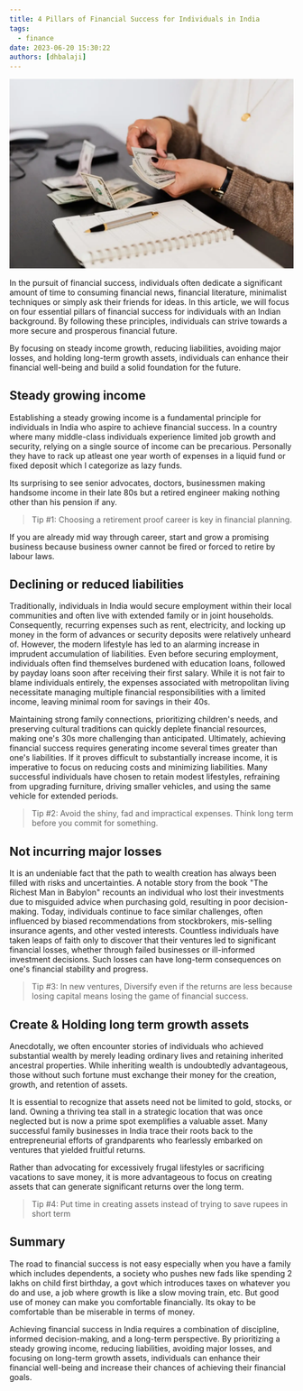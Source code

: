 ```yaml
---
title: 4 Pillars of Financial Success for Individuals in India
tags:
  - finance
date: 2023-06-20 15:30:22
authors: [dhbalaji]
---
```


![](../assets/money-matters.webp)

In the pursuit of financial success, individuals often dedicate a significant amount of time to consuming financial news, financial literature, minimalist techniques or simply ask their friends for ideas. In this article, we will focus on four essential pillars of financial success for individuals with an Indian background. By following these principles, individuals can strive towards a more secure and prosperous financial future.

By focusing on steady income growth, reducing liabilities, avoiding major losses, and holding long-term growth assets, individuals can enhance their financial well-being and build a solid foundation for the future.

## Steady growing income

Establishing a steady growing income is a fundamental principle for individuals in India who aspire to achieve financial success. In a country where many middle-class individuals experience limited job growth and security, relying on a single source of income can be precarious. Personally they have to rack up atleast one year worth of expenses in a liquid fund or fixed deposit which I categorize as lazy funds.

Its surprising to see senior advocates, doctors, businessmen making handsome income in their late 80s but a retired engineer making nothing other than his pension if any. 

> Tip #1: Choosing a retirement proof career is key in financial planning.

If you are already mid way through career, start and grow a promising business because business owner cannot be fired or forced to retire by labour laws.

## Declining or reduced liabilities

Traditionally, individuals in India would secure employment within their local communities and often live with extended family or in joint households. Consequently, recurring expenses such as rent, electricity, and locking up money in the form of advances or security deposits were relatively unheard of. However, the modern lifestyle has led to an alarming increase in imprudent accumulation of liabilities. Even before securing employment, individuals often find themselves burdened with education loans, followed by payday loans soon after receiving their first salary. While it is not fair to blame individuals entirely, the expenses associated with metropolitan living necessitate managing multiple financial responsibilities with a limited income, leaving minimal room for savings in their 40s.

Maintaining strong family connections, prioritizing children's needs, and preserving cultural traditions can quickly deplete financial resources, making one's 30s more challenging than anticipated. Ultimately, achieving financial success requires generating income several times greater than one's liabilities. If it proves difficult to substantially increase income, it is imperative to focus on reducing costs and minimizing liabilities. Many successful individuals have chosen to retain modest lifestyles, refraining from upgrading furniture, driving smaller vehicles, and using the same vehicle for extended periods.

> Tip #2: Avoid the shiny, fad and impractical expenses. Think long term before you commit for something.

## Not incurring major losses

It is an undeniable fact that the path to wealth creation has always been filled with risks and uncertainties. A notable story from the book "The Richest Man in Babylon" recounts an individual who lost their investments due to misguided advice when purchasing gold, resulting in poor decision-making. Today, individuals continue to face similar challenges, often influenced by biased recommendations from stockbrokers, mis-selling insurance agents, and other vested interests. Countless individuals have taken leaps of faith only to discover that their ventures led to significant financial losses, whether through failed businesses or ill-informed investment decisions. Such losses can have long-term consequences on one's financial stability and progress.

> Tip #3: In new ventures, Diversify even if the returns are less because losing capital means losing the game of financial success.

## Create & Holding long term growth assets 

Anecdotally, we often encounter stories of individuals who achieved substantial wealth by merely leading ordinary lives and retaining inherited ancestral properties. While inheriting wealth is undoubtedly advantageous, those without such fortune must exchange their money for the creation, growth, and retention of assets.

It is essential to recognize that assets need not be limited to gold, stocks, or land. Owning a thriving tea stall in a strategic location that was once neglected but is now a prime spot exemplifies a valuable asset. Many successful family businesses in India trace their roots back to the entrepreneurial efforts of grandparents who fearlessly embarked on ventures that yielded fruitful returns.

Rather than advocating for excessively frugal lifestyles or sacrificing vacations to save money, it is more advantageous to focus on creating assets that can generate significant returns over the long term.

> Tip #4: Put time in creating assets instead of trying to save rupees in short term

## Summary

The road to financial success is not easy especially when you have a family which includes dependents, a society who pushes new fads like spending 2 lakhs on child first birthday, a govt which introduces taxes on whatever you do and use, a job where growth is like a slow moving train, etc. But good use of money can make you comfortable financially. Its okay to be comfortable than be miserable in terms of money.

Achieving financial success in India requires a combination of discipline, informed decision-making, and a long-term perspective. By prioritizing a steady growing income, reducing liabilities, avoiding major losses, and focusing on long-term growth assets, individuals can enhance their financial well-being and increase their chances of achieving their financial goals.